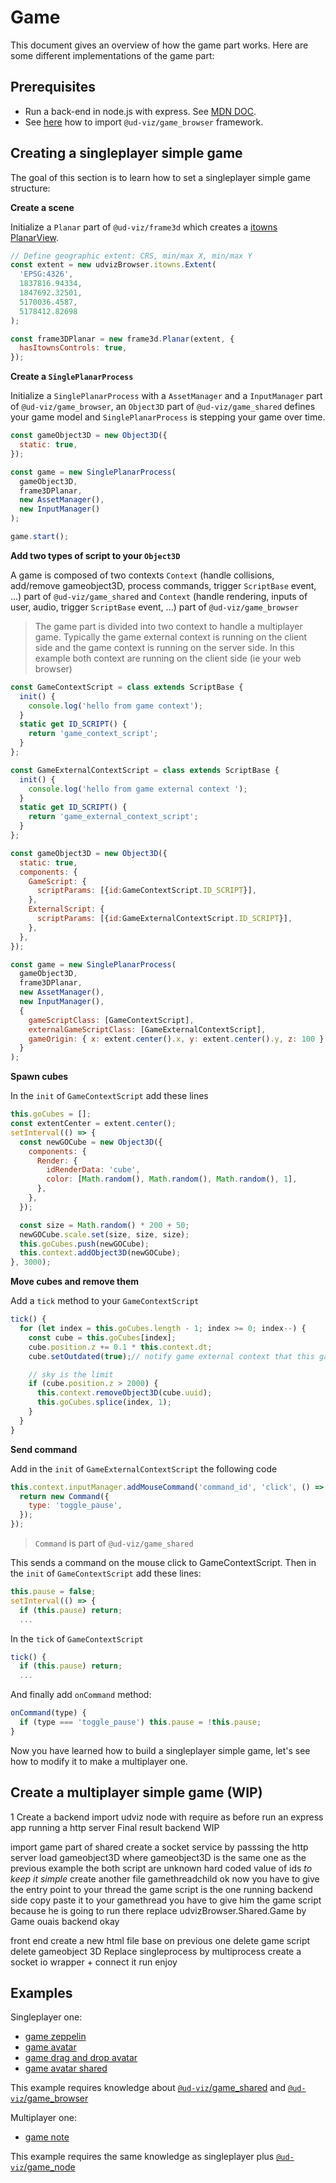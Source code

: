 # Game

This document gives an overview of how the game part works. Here are some different implementations of the game part:

## Prerequisites

- Run a back-end in node.js with express. See [MDN DOC](https://developer.mozilla.org/en-US/docs/Learn/Server-side/Express_Nodejs/Introduction).
- See [here](./how_to_import.md) how to import `@ud-viz/game_browser` framework.

## Creating a singleplayer simple game

The goal of this section is to learn how to set a singleplayer simple game structure:

**Create a scene**

Initialize a `Planar` part of `@ud-viz/frame3d` which creates a [itowns PlanarView](http://www.itowns-project.org/itowns/docs/#api/View/PlanarView).

```js
// Define geographic extent: CRS, min/max X, min/max Y
const extent = new udvizBrowser.itowns.Extent(
  'EPSG:4326',
  1837816.94334,
  1847692.32501,
  5170036.4587,
  5178412.82698
);

const frame3DPlanar = new frame3d.Planar(extent, {
  hasItownsControls: true,
});
```

**Create a `SinglePlanarProcess`**

Initialize a `SinglePlanarProcess` with a `AssetManager` and a `InputManager` part of `@ud-viz/game_browser`, an `Object3D` part of `@ud-viz/game_shared` defines your game model and `SinglePlanarProcess` is stepping your game over time.

```js
const gameObject3D = new Object3D({
  static: true,
});

const game = new SinglePlanarProcess(
  gameObject3D,
  frame3DPlanar,
  new AssetManager(),
  new InputManager()
);

game.start();
```

**Add two types of script to your `Object3D`**

A game is composed of two contexts `Context` (handle collisions, add/remove gameobject3D, process commands, trigger `ScriptBase` event, ...) part of `@ud-viz/game_shared` and `Context` (handle rendering, inputs of user, audio, trigger `ScriptBase` event, ...) part of `@ud-viz/game_browser`

> The game part is divided into two context to handle a multiplayer game. Typically the game external context is running on the client side and the game context is running on the server side. In this example both context are running on the client side (ie your web browser)

```js
const GameContextScript = class extends ScriptBase {
  init() {
    console.log('hello from game context');
  }
  static get ID_SCRIPT() {
    return 'game_context_script';
  }
};

const GameExternalContextScript = class extends ScriptBase {
  init() {
    console.log('hello from game external context ');
  }
  static get ID_SCRIPT() {
    return 'game_external_context_script';
  }
};

const gameObject3D = new Object3D({
  static: true,
  components: {
    GameScript: {
      scriptParams: [{id:GameContextScript.ID_SCRIPT}],
    },
    ExternalScript: {
      scriptParams: [{id:GameExternalContextScript.ID_SCRIPT}],
    },
  },
});

const game = new SinglePlanarProcess(
  gameObject3D,
  frame3DPlanar,
  new AssetManager(),
  new InputManager(),
  {
    gameScriptClass: [GameContextScript],
    externalGameScriptClass: [GameExternalContextScript],
    gameOrigin: { x: extent.center().x, y: extent.center().y, z: 100 },
  }
);
```

**Spawn cubes**

In the `init` of `GameContextScript` add these lines

```js
this.goCubes = [];
const extentCenter = extent.center();
setInterval(() => {
  const newGOCube = new Object3D({
    components: {
      Render: {
        idRenderData: 'cube',
        color: [Math.random(), Math.random(), Math.random(), 1],
      },
    },
  });

  const size = Math.random() * 200 + 50;
  newGOCube.scale.set(size, size, size);
  this.goCubes.push(newGOCube);
  this.context.addObject3D(newGOCube);
}, 3000);
```

**Move cubes and remove them**

Add a `tick` method to your `GameContextScript`

```js
tick() {
  for (let index = this.goCubes.length - 1; index >= 0; index--) {
    const cube = this.goCubes[index];
    cube.position.z += 0.1 * this.context.dt;
    cube.setOutdated(true);// notify game external context that this gameobject need update

    // sky is the limit
    if (cube.position.z > 2000) {
      this.context.removeObject3D(cube.uuid);
      this.goCubes.splice(index, 1);
    }
  }
}
```

**Send command**

Add in the `init` of `GameExternalContextScript` the following code

```js
this.context.inputManager.addMouseCommand('command_id', 'click', () => {
  return new Command({
    type: 'toggle_pause',
  });
});
```

> `Command` is part of `@ud-viz/game_shared`

This sends a command on the mouse click to GameContextScript. Then in the `init` of `GameContextScript` add these lines:

```js
this.pause = false;
setInterval(() => {
  if (this.pause) return;
  ...
```

In the `tick` of `GameContextScript`

```js
tick() {
  if (this.pause) return;
  ...
```

And finally add `onCommand` method:

```js
onCommand(type) {
  if (type === 'toggle_pause') this.pause = !this.pause;
}
```

Now you have learned how to build a singleplayer simple game, let's see how to modify it to make a multiplayer one.

## Create a multiplayer simple game (WIP)

1 Create a backend
import udviz node with require
as before run an express app running a http server
Final result backend WIP

import game part of shared
create a socket service by passsing the http server
load gameobject3D where gameobject3D is the same one as the previous example
the both script are unknown
hard coded value of ids _to keep it simple_
create another file gamethreadchild
ok now you have to give the entry point to your thread
the game script is the one running backend side copy paste it to your gamethread
you have to give him the game script because he is going to run there
replace udvizBrowser.Shared.Game by Game
ouais backend okay

front end
create a new html file base on previous one
delete game script
delete gameobject 3D
Replace singleprocess by multiprocess
create a socket io wrapper + connect it
run enjoy

## Examples

Singleplayer one:

- [game zeppelin](../../examples/game_zeppelin.html)
- [game avatar](../../examples/game_avatar.html)
- [game drag and drop avatar](../../examples/game_drag_and_drop_avatar.html)
- [game avatar shared](../../examples/game_avatar_shader.html)

This example requires knowledge about [`@ud-viz`/game_shared](../../packages/game_shared/Readme.md) and [`@ud-viz`/game_browser](../../packages/game_browser/Readme.md)

Multiplayer one:

- [game note](../../examples/game_note.html)

This example requires the same knowledge as singleplayer plus [`@ud-viz`/game_node](../../packages/game_node/Readme.md)
